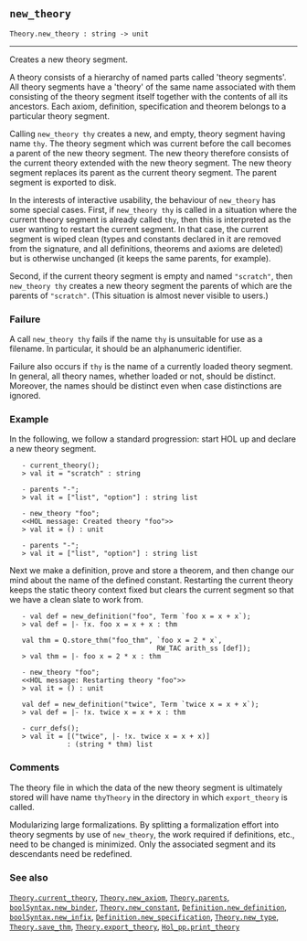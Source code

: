 ## `new_theory`

``` hol4
Theory.new_theory : string -> unit
```

------------------------------------------------------------------------

Creates a new theory segment.

A theory consists of a hierarchy of named parts called 'theory
segments'. All theory segments have a 'theory' of the same name
associated with them consisting of the theory segment itself together
with the contents of all its ancestors. Each axiom, definition,
specification and theorem belongs to a particular theory segment.

Calling `new_theory thy` creates a new, and empty, theory segment having
name `thy`. The theory segment which was current before the call becomes
a parent of the new theory segment. The new theory therefore consists of
the current theory extended with the new theory segment. The new theory
segment replaces its parent as the current theory segment. The parent
segment is exported to disk.

In the interests of interactive usability, the behaviour of `new_theory`
has some special cases. First, if `new_theory thy` is called in a
situation where the current theory segment is already called `thy`, then
this is interpreted as the user wanting to restart the current segment.
In that case, the current segment is wiped clean (types and constants
declared in it are removed from the signature, and all definitions,
theorems and axioms are deleted) but is otherwise unchanged (it keeps
the same parents, for example).

Second, if the current theory segment is empty and named `"scratch"`,
then `new_theory thy` creates a new theory segment the parents of which
are the parents of `"scratch"`. (This situation is almost never visible
to users.)

### Failure

A call `new_theory thy` fails if the name `thy` is unsuitable for use as
a filename. In particular, it should be an alphanumeric identifier.

Failure also occurs if `thy` is the name of a currently loaded theory
segment. In general, all theory names, whether loaded or not, should be
distinct. Moreover, the names should be distinct even when case
distinctions are ignored.

### Example

In the following, we follow a standard progression: start HOL up and
declare a new theory segment.

``` hol4
   - current_theory();
   > val it = "scratch" : string

   - parents "-";
   > val it = ["list", "option"] : string list

   - new_theory "foo";
   <<HOL message: Created theory "foo">>
   > val it = () : unit

   - parents "-";
   > val it = ["list", "option"] : string list
```

Next we make a definition, prove and store a theorem, and then change
our mind about the name of the defined constant. Restarting the current
theory keeps the static theory context fixed but clears the current
segment so that we have a clean slate to work from.

``` hol4
   - val def = new_definition("foo", Term `foo x = x + x`);
   > val def = |- !x. foo x = x + x : thm

   val thm = Q.store_thm("foo_thm", `foo x = 2 * x`,
                                    RW_TAC arith_ss [def]);
   > val thm = |- foo x = 2 * x : thm

   - new_theory "foo";
   <<HOL message: Restarting theory "foo">>
   > val it = () : unit

   val def = new_definition("twice", Term `twice x = x + x`);
   > val def = |- !x. twice x = x + x : thm

   - curr_defs();
   > val it = [("twice", |- !x. twice x = x + x)]
              : (string * thm) list
```

### Comments

The theory file in which the data of the new theory segment is
ultimately stored will have name `thyTheory` in the directory in which
`export_theory` is called.

Modularizing large formalizations. By splitting a formalization effort
into theory segments by use of `new_theory`, the work required if
definitions, etc., need to be changed is minimized. Only the associated
segment and its descendants need be redefined.

### See also

[`Theory.current_theory`](#Theory.current_theory),
[`Theory.new_axiom`](#Theory.new_axiom),
[`Theory.parents`](#Theory.parents),
[`boolSyntax.new_binder`](#boolSyntax.new_binder),
[`Theory.new_constant`](#Theory.new_constant),
[`Definition.new_definition`](#Definition.new_definition),
[`boolSyntax.new_infix`](#boolSyntax.new_infix),
[`Definition.new_specification`](#Definition.new_specification),
[`Theory.new_type`](#Theory.new_type),
[`Theory.save_thm`](#Theory.save_thm),
[`Theory.export_theory`](#Theory.export_theory),
[`Hol_pp.print_theory`](#Hol_pp.print_theory)
